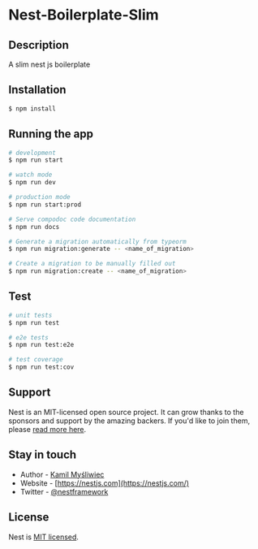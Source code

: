 # Nest-Boilerplate-Slim

## Description

A slim nest js boilerplate

## Installation

```bash
$ npm install
```

## Running the app

```bash
# development
$ npm run start

# watch mode
$ npm run dev

# production mode
$ npm run start:prod

# Serve compodoc code documentation
$ npm run docs

# Generate a migration automatically from typeorm
$ npm run migration:generate -- <name_of_migration>

# Create a migration to be manually filled out
$ npm run migration:create -- <name_of_migration>
```

## Test

```bash
# unit tests
$ npm run test

# e2e tests
$ npm run test:e2e

# test coverage
$ npm run test:cov
```

## Support

Nest is an MIT-licensed open source project. It can grow thanks to the sponsors and support by the amazing backers. If you'd like to join them, please [read more here](https://docs.nestjs.com/support).

## Stay in touch

- Author - [Kamil Myśliwiec](https://kamilmysliwiec.com)
- Website - [https://nestjs.com](https://nestjs.com/)
- Twitter - [@nestframework](https://twitter.com/nestframework)

## License

Nest is [MIT licensed](LICENSE).
